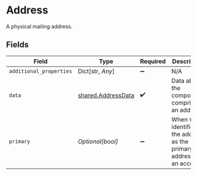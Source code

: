# Address

A physical mailing address.


## Fields

| Field                                                                     | Type                                                                      | Required                                                                  | Description                                                               |
| ------------------------------------------------------------------------- | ------------------------------------------------------------------------- | ------------------------------------------------------------------------- | ------------------------------------------------------------------------- |
| `additional_properties`                                                   | Dict[str, *Any*]                                                          | :heavy_minus_sign:                                                        | N/A                                                                       |
| `data`                                                                    | [shared.AddressData](../../models/shared/addressdata.md)                  | :heavy_check_mark:                                                        | Data about the components comprising an address.                          |
| `primary`                                                                 | *Optional[bool]*                                                          | :heavy_minus_sign:                                                        | When `true`, identifies the address as the primary address on an account. |